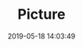 ---
weight: 1
images:
- /images/edited/37.jpeg
title: Picture
date: 2019-05-18 14:03:49
tags: [luminarneo,work,pixel3xl]
---